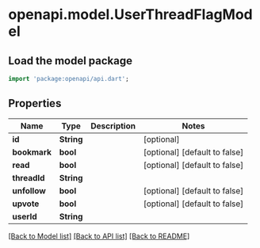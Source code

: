 # openapi.model.UserThreadFlagModel

## Load the model package
```dart
import 'package:openapi/api.dart';
```

## Properties
Name | Type | Description | Notes
------------ | ------------- | ------------- | -------------
**id** | **String** |  | [optional] 
**bookmark** | **bool** |  | [optional] [default to false]
**read** | **bool** |  | [optional] [default to false]
**threadId** | **String** |  | 
**unfollow** | **bool** |  | [optional] [default to false]
**upvote** | **bool** |  | [optional] [default to false]
**userId** | **String** |  | 

[[Back to Model list]](../README.md#documentation-for-models) [[Back to API list]](../README.md#documentation-for-api-endpoints) [[Back to README]](../README.md)


